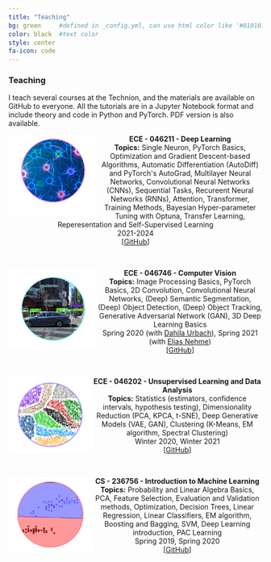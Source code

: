 ```yaml
---
title: "Teaching"
bg: green     #defined in _config.yml, can use html color like '#010101'
color: black  #text color
style: center
fa-icon: code
---
```


### Teaching

<!--<p align="center">
  <img src="https://github.com/taldatech/taldatech.github.io/raw/main/img/VAEteaser.png" style="height:250px">
</p>-->

I teach several courses at the Technion, and the materials are available on GitHub to everyone. 
All the tutorials are in a Jupyter Notebook format and include theory and code in Python and PyTorch. PDF version is also available.

<p align="center">
  <img src="https://github.com/taldatech/taldatech.github.io/raw/main/img/dl_course.png" style="height:160px" align="left">
  <strong>ECE - 046211 - Deep Learning</strong>
  <br>
  <strong>Topics:</strong> Single Neuron, PyTorch Basics, Optimization and Gradient Descent-based Algorithms, Automatic Differentiation (AutoDiff) and PyTorch's AutoGrad, Multilayer Neural Networks, Convolutional Neural Networks (CNNs), Sequential Tasks, Recureent Neural Networks (RNNs), Attention, Transformer, Training Methods, Bayesian Hyper-parameter Tuning with Optuna, Transfer Learning, Reperesentation and Self-Supervised Learning
  <br>
  2021-2024
  <br>
  [<a href="https://github.com/taldatech/ee046211-deep-learning">GitHub</a>]
</p>

<br>

<p align="center">
  <img src="https://github.com/taldatech/taldatech.github.io/raw/main/img/cv_course.png" style="height:160px" align="left">
  <strong>ECE - 046746 - Computer Vision</strong>
  <br>
  <strong>Topics:</strong> Image Processing Basics, PyTorch Basics, 2D Convolution, Convolutional Neural Networks, (Deep) Semantic Segmentation, (Deep) Object Detection, (Deep) Object Tracking, Generative Adversarial Network (GAN), 3D Deep Learning Basics
  <br>
  Spring 2020 (with <a href="https://www.linkedin.com/in/dahlia-urbach-97a816123/">Dahila Urbach</a>), Spring 2021 (with <a href="https://www.linkedin.com/in/elias-nehme-2a010571/">Elias Nehme</a>)
  <br>
  [<a href="https://github.com/taldatech/ee046746-computer-vision">GitHub</a>]
</p>

<br>

<p align="center">
  <img src="https://github.com/taldatech/taldatech.github.io/raw/main/img/anam_course.png" style="height:150px" align="left">
  <strong>ECE - 046202 - Unsupervised Learning and Data Analysis</strong>
  <br>
  <strong>Topics:</strong> Statistics (estimators, confidence intervals, hypothesis testing), Dimensionality Reduction (PCA, KPCA, t-SNE), Deep Generative Models (VAE, GAN), Clustering (K-Means, EM algorithm, Spectral Clustering)
  <br>
  Winter 2020, Winter 2021
  <br>
  [<a href="https://github.com/taldatech/ee046202-unsupervised-learning-data-analysis">GitHub</a>]
</p>


<br>

<p align="center">
  <img src="https://github.com/taldatech/taldatech.github.io/raw/main/img/ml_course.png" style="height:150px" align="left">
  <strong>CS - 236756 - Introduction to Machine Learning</strong>
  <br>
  <strong>Topics:</strong> Probability and Linear Algebra Basics, PCA, Feature Selection, Evaluation and Validation methods, Optimization, Decision Trees, Linear Regression, Linear Classifiers, EM algorithm, Boosting and Bagging, SVM, Deep Learning introduction, PAC Learning
  <br>
  Spring 2019, Spring 2020
  <br>
  [<a href="https://github.com/taldatech/cs236756-intro-to-ml">GitHub</a>]
</p>


